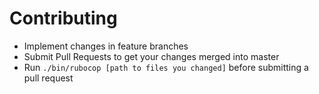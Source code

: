 # Contributing

- Implement changes in feature branches
- Submit Pull Requests to get your changes merged into master
- Run `./bin/rubocop [path to files you changed]` before submitting a pull request
